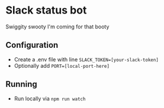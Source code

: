 # Slack status bot

Swiggity swooty I'm coming for that booty

## Configuration
- Create a .env file with line `SLACK_TOKEN=[your-slack-token]`
- Optionally add `PORT=[local-port-here]`

## Running
- Run locally via `npm run watch`